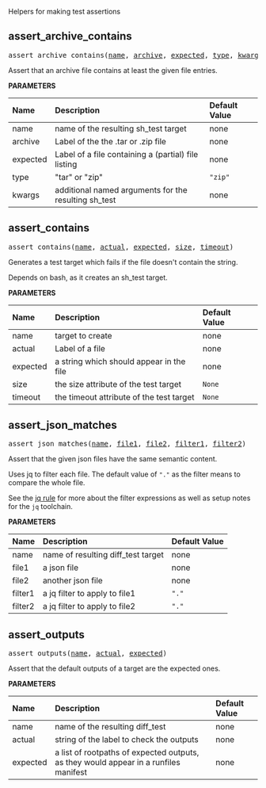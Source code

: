 <!-- Generated with Stardoc: http://skydoc.bazel.build -->

Helpers for making test assertions

<a id="assert_archive_contains"></a>

## assert_archive_contains

<pre>
assert_archive_contains(<a href="#assert_archive_contains-name">name</a>, <a href="#assert_archive_contains-archive">archive</a>, <a href="#assert_archive_contains-expected">expected</a>, <a href="#assert_archive_contains-type">type</a>, <a href="#assert_archive_contains-kwargs">kwargs</a>)
</pre>

Assert that an archive file contains at least the given file entries.

**PARAMETERS**


| Name  | Description | Default Value |
| :------------- | :------------- | :------------- |
| <a id="assert_archive_contains-name"></a>name |  name of the resulting sh_test target   |  none |
| <a id="assert_archive_contains-archive"></a>archive |  Label of the the .tar or .zip file   |  none |
| <a id="assert_archive_contains-expected"></a>expected |  Label of a file containing a (partial) file listing   |  none |
| <a id="assert_archive_contains-type"></a>type |  "tar" or "zip"   |  <code>"zip"</code> |
| <a id="assert_archive_contains-kwargs"></a>kwargs |  additional named arguments for the resulting sh_test   |  none |


<a id="assert_contains"></a>

## assert_contains

<pre>
assert_contains(<a href="#assert_contains-name">name</a>, <a href="#assert_contains-actual">actual</a>, <a href="#assert_contains-expected">expected</a>, <a href="#assert_contains-size">size</a>, <a href="#assert_contains-timeout">timeout</a>)
</pre>

Generates a test target which fails if the file doesn't contain the string.

Depends on bash, as it creates an sh_test target.


**PARAMETERS**


| Name  | Description | Default Value |
| :------------- | :------------- | :------------- |
| <a id="assert_contains-name"></a>name |  target to create   |  none |
| <a id="assert_contains-actual"></a>actual |  Label of a file   |  none |
| <a id="assert_contains-expected"></a>expected |  a string which should appear in the file   |  none |
| <a id="assert_contains-size"></a>size |  the size attribute of the test target   |  <code>None</code> |
| <a id="assert_contains-timeout"></a>timeout |  the timeout attribute of the test target   |  <code>None</code> |


<a id="assert_json_matches"></a>

## assert_json_matches

<pre>
assert_json_matches(<a href="#assert_json_matches-name">name</a>, <a href="#assert_json_matches-file1">file1</a>, <a href="#assert_json_matches-file2">file2</a>, <a href="#assert_json_matches-filter1">filter1</a>, <a href="#assert_json_matches-filter2">filter2</a>)
</pre>

Assert that the given json files have the same semantic content.

Uses jq to filter each file. The default value of `"."` as the filter
means to compare the whole file.

See the [jq rule](./jq.md#jq) for more about the filter expressions as well as
setup notes for the `jq` toolchain.


**PARAMETERS**


| Name  | Description | Default Value |
| :------------- | :------------- | :------------- |
| <a id="assert_json_matches-name"></a>name |  name of resulting diff_test target   |  none |
| <a id="assert_json_matches-file1"></a>file1 |  a json file   |  none |
| <a id="assert_json_matches-file2"></a>file2 |  another json file   |  none |
| <a id="assert_json_matches-filter1"></a>filter1 |  a jq filter to apply to file1   |  <code>"."</code> |
| <a id="assert_json_matches-filter2"></a>filter2 |  a jq filter to apply to file2   |  <code>"."</code> |


<a id="assert_outputs"></a>

## assert_outputs

<pre>
assert_outputs(<a href="#assert_outputs-name">name</a>, <a href="#assert_outputs-actual">actual</a>, <a href="#assert_outputs-expected">expected</a>)
</pre>

Assert that the default outputs of a target are the expected ones.

**PARAMETERS**


| Name  | Description | Default Value |
| :------------- | :------------- | :------------- |
| <a id="assert_outputs-name"></a>name |  name of the resulting diff_test   |  none |
| <a id="assert_outputs-actual"></a>actual |  string of the label to check the outputs   |  none |
| <a id="assert_outputs-expected"></a>expected |  a list of rootpaths of expected outputs, as they would appear in a runfiles manifest   |  none |


